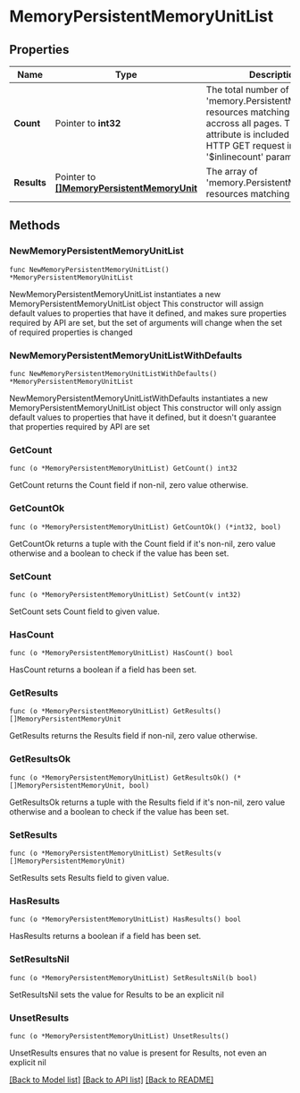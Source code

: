 # MemoryPersistentMemoryUnitList

## Properties

Name | Type | Description | Notes
------------ | ------------- | ------------- | -------------
**Count** | Pointer to **int32** | The total number of &#39;memory.PersistentMemoryUnit&#39; resources matching the request, accross all pages. The &#39;Count&#39; attribute is included when the HTTP GET request includes the &#39;$inlinecount&#39; parameter. | [optional] 
**Results** | Pointer to [**[]MemoryPersistentMemoryUnit**](memory.PersistentMemoryUnit.md) | The array of &#39;memory.PersistentMemoryUnit&#39; resources matching the request. | [optional] 

## Methods

### NewMemoryPersistentMemoryUnitList

`func NewMemoryPersistentMemoryUnitList() *MemoryPersistentMemoryUnitList`

NewMemoryPersistentMemoryUnitList instantiates a new MemoryPersistentMemoryUnitList object
This constructor will assign default values to properties that have it defined,
and makes sure properties required by API are set, but the set of arguments
will change when the set of required properties is changed

### NewMemoryPersistentMemoryUnitListWithDefaults

`func NewMemoryPersistentMemoryUnitListWithDefaults() *MemoryPersistentMemoryUnitList`

NewMemoryPersistentMemoryUnitListWithDefaults instantiates a new MemoryPersistentMemoryUnitList object
This constructor will only assign default values to properties that have it defined,
but it doesn't guarantee that properties required by API are set

### GetCount

`func (o *MemoryPersistentMemoryUnitList) GetCount() int32`

GetCount returns the Count field if non-nil, zero value otherwise.

### GetCountOk

`func (o *MemoryPersistentMemoryUnitList) GetCountOk() (*int32, bool)`

GetCountOk returns a tuple with the Count field if it's non-nil, zero value otherwise
and a boolean to check if the value has been set.

### SetCount

`func (o *MemoryPersistentMemoryUnitList) SetCount(v int32)`

SetCount sets Count field to given value.

### HasCount

`func (o *MemoryPersistentMemoryUnitList) HasCount() bool`

HasCount returns a boolean if a field has been set.

### GetResults

`func (o *MemoryPersistentMemoryUnitList) GetResults() []MemoryPersistentMemoryUnit`

GetResults returns the Results field if non-nil, zero value otherwise.

### GetResultsOk

`func (o *MemoryPersistentMemoryUnitList) GetResultsOk() (*[]MemoryPersistentMemoryUnit, bool)`

GetResultsOk returns a tuple with the Results field if it's non-nil, zero value otherwise
and a boolean to check if the value has been set.

### SetResults

`func (o *MemoryPersistentMemoryUnitList) SetResults(v []MemoryPersistentMemoryUnit)`

SetResults sets Results field to given value.

### HasResults

`func (o *MemoryPersistentMemoryUnitList) HasResults() bool`

HasResults returns a boolean if a field has been set.

### SetResultsNil

`func (o *MemoryPersistentMemoryUnitList) SetResultsNil(b bool)`

 SetResultsNil sets the value for Results to be an explicit nil

### UnsetResults
`func (o *MemoryPersistentMemoryUnitList) UnsetResults()`

UnsetResults ensures that no value is present for Results, not even an explicit nil

[[Back to Model list]](../README.md#documentation-for-models) [[Back to API list]](../README.md#documentation-for-api-endpoints) [[Back to README]](../README.md)


